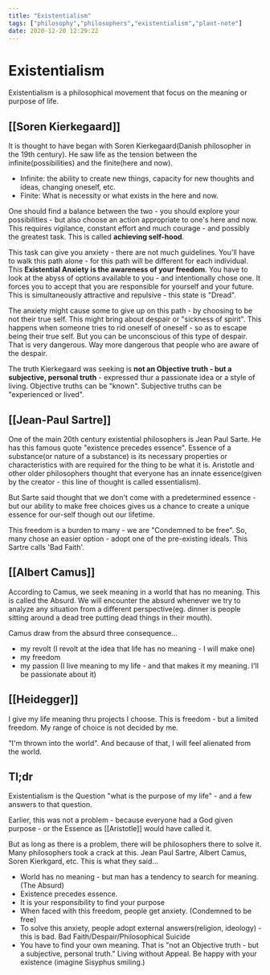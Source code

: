 ```yaml
---
title: "Existentialism"
tags: ["philosophy","philosophers","existentialism","plant-note"]
date: 2020-12-20 12:29:22
---
```


# Existentialism

Existentialism is a philosophical movement that focus on the meaning or purpose of life. 

## [[Soren Kierkegaard]]

It is thought to have began with Soren Kierkegaard(Danish philosopher in the 19th century). He saw life as the tension between the infinite(possibilities) and the finite(here and now). 

- Infinite: the ability to create new things, capacity for new thoughts and ideas, changing oneself, etc. 
- Finite: What is necessity or what exists in the here and now.

One should find a balance between the two - you should explore your possibilities - but also choose an action appropriate to one's here and now. This requires vigilance, constant effort and much courage - and possibly the greatest task. This is called **achieving self-hood**.

This task can give you anxiety - there are not much guidelines. You'll have to walk this path alone - for this path will be different for each individual. This **Existential Anxiety is the awareness of your freedom**. You have to look at the abyss of options available to you  - and intentionally chose one. It forces you to accept that you are responsible for yourself and your future. This is simultaneously attractive and repulsive - this state is "Dread". 

The anxiety might cause some to give up on this path - by choosing to be not their true self. This might bring about despair or "sickness of spirit". This happens when someone tries to rid oneself of oneself - so as to escape being their true self. But you can be unconscious of this type of despair. That is very dangerous. Way more dangerous that people who are aware of the despair.

The truth Kierkegaard was seeking is **not an Objective truth - but a subjective, personal truth** - expressed thur a passionate idea or a style of living. Objective truths can be "known". Subjective truths can be "experienced or lived".

## [[Jean-Paul Sartre]]

One of the main 20th century existential philosophers is Jean Paul Sarte. He has this famous quote "existence precedes essence". Essence of a substance(or nature of a substance) is its necessary properties or characteristics with are required for the thing to be what it is. Aristotle and other older philosophers thought that everyone has an innate essence(given by the creator - this line of thought is called essentialism). 

But Sarte said thought that we don't come with a predetermined essence - but our ability to make free choices gives us a chance to create a unique essence for our-self though out our lifetime.

This freedom is a burden to many - we are "Condemned to be free". So, many chose an easier option - adopt one of the pre-existing ideals. This Sartre calls 'Bad Faith'.

## [[Albert Camus]]

According to Camus, we seek meaning in a world that has no meaning. This is called the Absurd. We will encounter the absurd whenever we try to analyze any situation from a different perspective(eg. dinner is people sitting around a dead tree putting dead things in their mouth). 

Camus draw from the absurd three consequence...

- my revolt (I revolt at the idea that life has no meaning - I will make one)
- my freedom 
- my passion (I live meaning to my life - and that makes it my meaning. I'll be passionate about it)

## [[Heidegger]] 

I give my life meaning thru projects I choose. This is freedom - but a limited freedom. My range of choice is not decided by me. 

"I'm thrown into the world". And because of that, I will feel alienated from the world.

## Tl;dr

Existentialism is the Question "what is the purpose of my life" - and a few answers to that question.

Earlier, this was not a problem - because everyone had a God given purpose - or the Essence as [[Aristotle]] would have called it.

But as long as there is a problem, there will be philosophers there to solve it. Many philosophers took a crack at this. Jean Paul Sartre, Albert Camus, Soren Kierkgard, etc. This is what they said...

- World has no meaning - but man has a tendency to search for meaning.(The Absurd)
- Existence precedes essence.
- It is your responsibility to find your purpose
- When faced with this freedom, people get anxiety. (Condemned to be free)
- To solve this anxiety, people adopt external answers(religion, ideology) - this is bad. Bad Faith/Despair/Philosophical Suicide
- You have to find your own meaning. That is "not an Objective truth - but a subjective, personal truth." Living without Appeal. Be happy with your existence (imagine Sisyphus smiling.)

